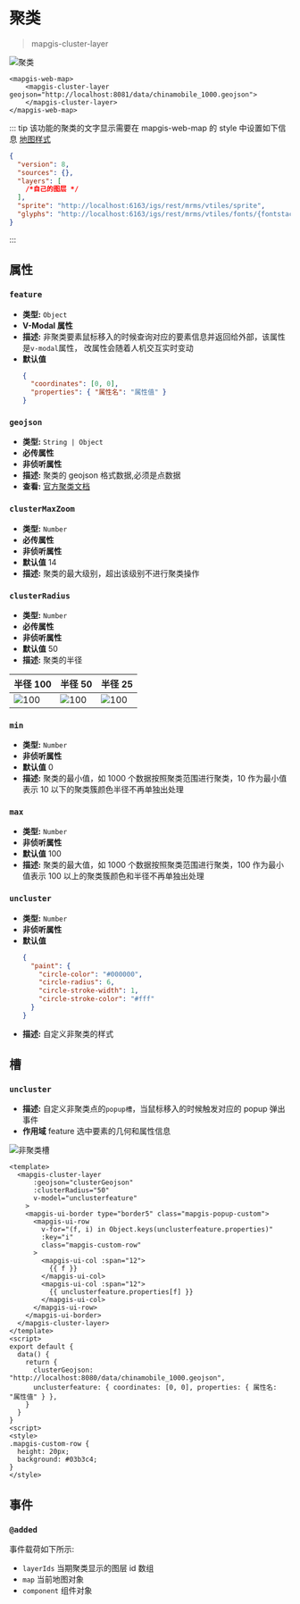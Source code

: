 # 聚类

> mapgis-cluster-layer

![聚类](./cluster.png)

```vue
<mapgis-web-map>
    <mapgis-cluster-layer geojson="http://localhost:8081/data/chinamobile_1000.geojson">
    </mapgis-cluster-layer>
</mapgis-web-map>
```

::: tip
该功能的聚类的文字显示需要在 mapgis-web-map 的 style 中设置如下信息 [地图样式]()

```json
{
  "version": 8,
  "sources": {},
  "layers": [
    /*自己的图层 */
  ],
  "sprite": "http://localhost:6163/igs/rest/mrms/vtiles/sprite",
  "glyphs": "http://localhost:6163/igs/rest/mrms/vtiles/fonts/{fontstack}/{range}.pbf" //没有该字体信息无法显示聚类文字
}
```

:::

## 属性

### `feature`

- **类型:** `Object`
- **V-Modal 属性**
- **描述:** 非聚类要素鼠标移入的时候查询对应的要素信息并返回给外部，该属性是`v-modal`属性， 改属性会随着人机交互实时变动
- **默认值**
  ```json
  {
    "coordinates": [0, 0],
    "properties": { "属性名": "属性值" }
  }
  ```

### `geojson`

- **类型:** `String | Object`
- **必传属性**
- **非侦听属性**
- **描述:** 聚类的 geojson 格式数据,必须是点数据
- **查看:** [官方聚类文档](https://docs.mapbox.com/mapbox-gl-js/example/cluster/)

### `clusterMaxZoom`

- **类型:** `Number`
- **必传属性**
- **非侦听属性**
- **默认值** 14
- **描述:** 聚类的最大级别，超出该级别不进行聚类操作

### `clusterRadius`

- **类型:** `Number`
- **必传属性**
- **非侦听属性**
- **默认值** 50
- **描述:** 聚类的半径

| 半径 100                        | 半径 50                        | 半径 25                        |
| :------------------------------ | :----------------------------- | :----------------------------- |
| ![100](./cluster_radiu_100.png) | ![100](./cluster_radiu_50.png) | ![100](./cluster_radiu_25.png) |

### `min`

- **类型:** `Number`
- **非侦听属性**
- **默认值** 0
- **描述:** 聚类的最小值，如 1000 个数据按照聚类范围进行聚类，10 作为最小值表示 10 以下的聚类簇颜色半径不再单独出处理

### `max`

- **类型:** `Number`
- **非侦听属性**
- **默认值** 100
- **描述:** 聚类的最大值，如 1000 个数据按照聚类范围进行聚类，100 作为最小值表示 100 以上的聚类簇颜色和半径不再单独出处理

### `uncluster`

- **类型:** `Number`
- **非侦听属性**
- **默认值**
  ```json
  {
    "paint": {
      "circle-color": "#000000",
      "circle-radius": 6,
      "circle-stroke-width": 1,
      "circle-stroke-color": "#fff"
    }
  }
  ```
- **描述:** 自定义非聚类的样式

## 槽

### `uncluster`

- **描述:** 自定义非聚类点的`popup槽`，当鼠标移入的时候触发对应的 popup 弹出事件
- **作用域** feature 选中要素的几何和属性信息

![非聚类槽](./uncluster_popup.png)

```vue
<template>
  <mapgis-cluster-layer
      :geojson="clusterGeojson"
      :clusterRadius="50"
      v-model="unclusterfeature"
    >
    <mapgis-ui-border type="border5" class="mapgis-popup-custom">
      <mapgis-ui-row
        v-for="(f, i) in Object.keys(unclusterfeature.properties)"
        :key="i"
        class="mapgis-custom-row"
      >
        <mapgis-ui-col :span="12">
          {{ f }}
        </mapgis-ui-col>
        <mapgis-ui-col :span="12">
          {{ unclusterfeature.properties[f] }}
        </mapgis-ui-col>
      </mapgis-ui-row>
    </mapgis-ui-border>
  </mapgis-cluster-layer>
</template>
<script>
export default {
  data() {
    return {
      clusterGeojson: "http://localhost:8080/data/chinamobile_1000.geojson",
      unclusterfeature: { coordinates: [0, 0], properties: { 属性名: "属性值" } },
    }
  }
}
<script>
<style>
.mapgis-custom-row {
  height: 20px;
  background: #03b3c4;
}
</style>
```

## 事件

### `@added`

事件载荷如下所示:

- `layerIds` 当期聚类显示的图层 id 数组
- `map` 当前地图对象
- `component` 组件对象
